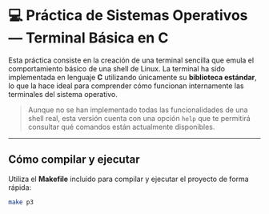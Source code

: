 # 💻 Práctica de Sistemas Operativos — Terminal Básica en C

Esta práctica consiste en la creación de una terminal sencilla que emula el comportamiento básico de una shell de Linux. La terminal ha sido implementada en lenguaje **C** utilizando únicamente su **biblioteca estándar**, lo que la hace ideal para comprender cómo funcionan internamente las terminales del sistema operativo.

>  Aunque no se han implementado todas las funcionalidades de una shell real, esta versión cuenta con una opción `help` que te permitirá consultar qué comandos están actualmente disponibles.

---

## Cómo compilar y ejecutar

Utiliza el **Makefile** incluido para compilar y ejecutar el proyecto de forma rápida:

```bash
make p3
